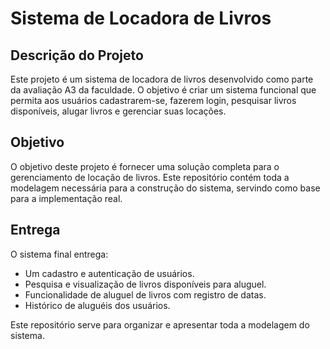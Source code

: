 # Sistema de Locadora de Livros

## Descrição do Projeto

Este projeto é um sistema de locadora de livros desenvolvido como parte da avaliação A3 da faculdade. O objetivo é criar um sistema funcional que permita aos usuários cadastrarem-se, fazerem login, pesquisar livros disponíveis, alugar livros e gerenciar suas locações.

## Objetivo

O objetivo deste projeto é fornecer uma solução completa para o gerenciamento de locação de livros. Este repositório contém toda a modelagem necessária para a construção do sistema, servindo como base para a implementação real.

## Entrega

O sistema final entrega:
- Um cadastro e autenticação de usuários.
- Pesquisa e visualização de livros disponíveis para aluguel.
- Funcionalidade de aluguel de livros com registro de datas.
- Histórico de aluguéis dos usuários.

Este repositório serve para organizar e apresentar toda a modelagem do sistema.
